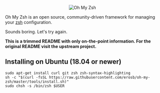 <p align="center">
  <img src="https://s3.amazonaws.com/ohmyzsh/oh-my-zsh-logo.png" alt="Oh My Zsh">
</p>

Oh My Zsh is an open source, community-driven framework for managing your [zsh](http://www.zsh.org/) configuration.

Sounds boring. Let's try again.

__This is a trimmed README with only on-the-point information. For the original README visit the upstream project.__

## Installing on Ubuntu (18.04 or newer)

```
sudo apt-get install curl git zsh zsh-syntax-highlighting
sh -c "$(curl -fsSL https://raw.githubusercontent.com/erosb/oh-my-zsh/master/tools/install.sh)"
sudo chsh -s /bin/zsh $USER
```
